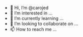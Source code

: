 - 👋 Hi, I’m @carojed
- 👀 I’m interested in ...
- 🌱 I’m currently learning ...
- 💞️ I’m looking to collaborate on ...
- 📫 How to reach me ...

<!---
carojed/carojed is a ✨ special ✨ repository because its `README.md` (this file) appears on your GitHub profile.
You can click the Preview link to take a look at your changes.
--->
